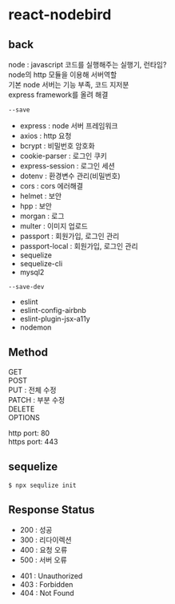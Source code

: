 # react-nodebird

## back

node : javascript 코드를 실행해주는 실행기, 런타임?  
node의 http 모듈을 이용해 서버역할  
기본 node 서버는 기능 부족, 코드 지저분  
express framework를 올려 해결

`--save`

- express : node 서버 프레임워크
- axios : http 요청
- bcrypt : 비밀번호 암호화
- cookie-parser : 로그인 쿠키
- express-session : 로그인 세션
- dotenv : 환경변수 관리(비밀번호)
- cors : cors 에러해결
- helmet : 보안
- hpp : 보안
- morgan : 로그
- multer : 이미지 업로드
- passport : 회원가입, 로그인 관리
- passport-local : 회원가입, 로그인 관리
- sequelize
- sequelize-cli
- mysql2

`--save-dev`

- eslint
- eslint-config-airbnb
- eslint-plugin-jsx-a11y
- nodemon

## Method

GET  
POST  
PUT : 전체 수정  
PATCH : 부분 수정  
DELETE  
OPTIONS  

http port: 80  
https port: 443

## sequelize

    $ npx sequlize init

## Response Status

- 200 : 성공
- 300 : 리다이렉션
- 400 : 요청 오류
- 500 : 서버 오류

* 401 : Unauthorized
* 403 : Forbidden
* 404 : Not Found
